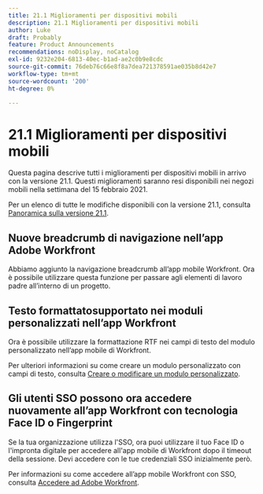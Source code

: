 ```yaml
---
title: 21.1 Miglioramenti per dispositivi mobili
description: 21.1 Miglioramenti per dispositivi mobili
author: Luke
draft: Probably
feature: Product Announcements
recommendations: noDisplay, noCatalog
exl-id: 9232e204-6813-40ec-b1ad-ae2c0b9e8cdc
source-git-commit: 76deb76c66e8f8a7dea721378591ae035b8d42e7
workflow-type: tm+mt
source-wordcount: '200'
ht-degree: 0%

---
```


# 21.1 Miglioramenti per dispositivi mobili

Questa pagina descrive tutti i miglioramenti per dispositivi mobili in arrivo con la versione 21.1. Questi miglioramenti saranno resi disponibili nei negozi mobili nella settimana del 15 febbraio 2021.

Per un elenco di tutte le modifiche disponibili con la versione 21.1, consulta [Panoramica sulla versione 21.1](../../../product-announcements/product-releases/21.1-release-activity/21-1-release-overview.md).

## Nuove breadcrumb di navigazione nell’app Adobe Workfront

Abbiamo aggiunto la navigazione breadcrumb all’app mobile Workfront. Ora è possibile utilizzare questa funzione per passare agli elementi di lavoro padre all’interno di un progetto.

## Testo formattatosupportato nei moduli personalizzati nell’app Workfront

Ora è possibile utilizzare la formattazione RTF nei campi di testo del modulo personalizzato nell’app mobile di Workfront.

Per ulteriori informazioni su come creare un modulo personalizzato con campi di testo, consulta [Creare o modificare un modulo personalizzato](../../../administration-and-setup/customize-workfront/create-manage-custom-forms/create-or-edit-a-custom-form.md).

## Gli utenti SSO possono ora accedere nuovamente all’app Workfront con tecnologia Face ID o Fingerprint

Se la tua organizzazione utilizza l&#39;SSO, ora puoi utilizzare il tuo Face ID o l&#39;impronta digitale per accedere all&#39;app mobile di Workfront dopo il timeout della sessione. Devi accedere con le tue credenziali SSO inizialmente però.

Per informazioni su come accedere all’app mobile Workfront con SSO, consulta [Accedere ad Adobe Workfront](../../../workfront-basics/manage-your-account-and-profile/managing-your-workfront-account/log-in-to-workfront.md).
